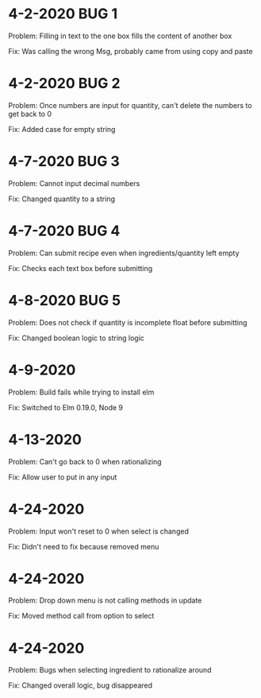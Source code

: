 
# 4-2-2020 BUG 1

Problem: Filling in text to the one box fills the content of another box

Fix: Was calling the wrong Msg, probably came from using copy and paste

# 4-2-2020 BUG 2

Problem: Once numbers are input for quantity, can't delete the numbers to get back to 0

Fix: Added case for empty string

# 4-7-2020 BUG 3

Problem: Cannot input decimal numbers

Fix: Changed quantity to a string

# 4-7-2020 BUG 4

Problem: Can submit recipe even when ingredients/quantity left empty

Fix: Checks each text box before submitting

# 4-8-2020 BUG 5

Problem: Does not check if quantity is incomplete float before submitting

Fix: Changed boolean logic to string logic

# 4-9-2020

Problem: Build fails while trying to install elm

Fix: Switched to Elm 0.19.0, Node 9

# 4-13-2020

Problem: Can't go back to 0 when rationalizing

Fix: Allow user to put in any input

# 4-24-2020

Problem: Input won't reset to 0 when select is changed 

Fix: Didn't need to fix because removed menu

# 4-24-2020

Problem: Drop down menu is not calling methods in update

Fix: Moved method call from option to select

# 4-24-2020

Problem: Bugs when selecting ingredient to rationalize around

Fix: Changed overall logic, bug disappeared 



